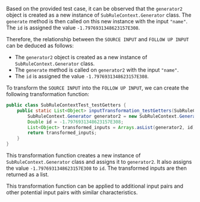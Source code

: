 Based on the provided test case, it can be observed that the `generator2` object is created as a new instance of `SubRuleContext.Generator` class. The `generate` method is then called on this new instance with the input `"name"`. The `id` is assigned the value `-1.7976931348623157E308`.

Therefore, the relationship between the `SOURCE INPUT` and `FOLLOW UP INPUT` can be deduced as follows:
- The `generator2` object is created as a new instance of `SubRuleContext.Generator` class.
- The `generate` method is called on `generator2` with the input `"name"`.
- The `id` is assigned the value `-1.7976931348623157E308`.

To transform the `SOURCE INPUT` into the `FOLLOW UP INPUT`, we can create the following transformation function:

```java
public class SubRuleContextTest_testGetters {
    public static List<Object> inputTransformation_testGetters(SubRuleContext.Generator generator, String NAME)  {
        SubRuleContext.Generator generator2 = new SubRuleContext.Generator();
        Double id = -1.7976931348623157E308;
        List<Object> transformed_inputs = Arrays.asList(generator2, id);
        return transformed_inputs;
    }
}
```

This transformation function creates a new instance of `SubRuleContext.Generator` class and assigns it to `generator2`. It also assigns the value `-1.7976931348623157E308` to `id`. The transformed inputs are then returned as a list.

This transformation function can be applied to additional input pairs and other potential input pairs with similar characteristics.